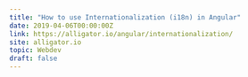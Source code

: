 ```yaml
---
title: "How to use Internationalization (i18n) in Angular"
date: 2019-04-06T00:00:00Z
link: https://alligator.io/angular/internationalization/
site: alligator.io
topic: Webdev
draft: false
---
```

